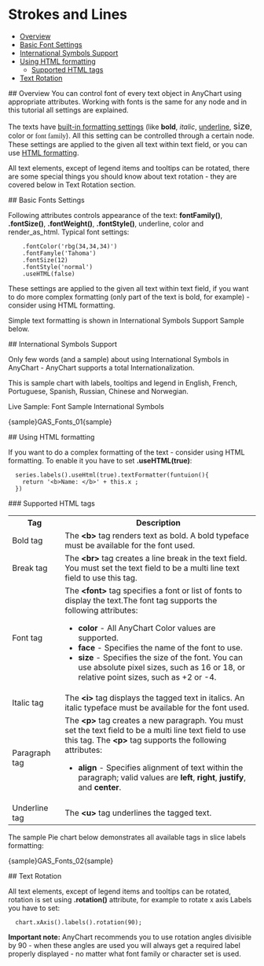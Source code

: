 # Strokes and Lines                                                                              

* [Overview](#overview)
* [Basic Font Settings](#settings)
* [International Symbols Support](#international)
* [Using HTML formatting](#html-texts)
  * [Supported HTML tags](#supported-tags)
* [Text Rotation](#rotation)

<a name="overview"/>
## Overview
You can control font of every text object in AnyChart using appropriate attributes. Working with fonts is the same for any node and in this tutorial all settings are explained.

The texts have [built-in formatting settings](#settings) (like <b>bold</b>, <i>italic</i>, <u>underline</u>, <font si="" size="+1">size</font>, <span class="style1">color</span> or <font face="Times New Roman, Times, serif">font family</font>). All this setting can be controlled through a certain node. These settings are applied to the given all text within text field, or you can use [HTML formatting](##html-texts).

All text elements, except of legend items and tooltips can be rotated, there are some special things you should know about text rotation - they are covered below in Text Rotation section.

<a name="settings"/>
## Basic Fonts Settings

Following attributes controls appearance of the text: **fontFamily()**, **.fontSize()**, **.fontWeight()**, **.fontStyle()**, underline, color and render_as_html. Typical font settings:

```
    .fontColor('rbg(34,34,34)')
    .fontFamyle('Tahoma')
    .fontSize(12)
    .fontStyle('normal')
    .useHTML(false)
```

These settings are applied to the given all text within text field, if you want to do more complex formatting (only part of the text is bold, for example) - consider using HTML formatting.

Simple text formatting is shown in International Symbols Support Sample below.

<a name="international"/>
## International Symbols Support

Only few words (and a sample) about using International Symbols in AnyChart - AnyChart supports a total Internationalization.

This is sample chart with labels, tooltips and legend in English, French, Portuguese, Spanish, Russian, Chinese and Norwegian.

Live Sample:  Font Sample International Symbols

{sample}GAS\_Fonts\_01{sample}

<a name="html-texts"/>
## Using HTML formatting

If you want to do a complex formatting of the text - consider using HTML formatting. To enable it you have to set **.useHTML(true)**:

```
  series.labels().useHtml(true).textFormatter(funtuion(){
    return '<b>Name: </b>' + this.x ;
  })
```

<a name="supported-tags"/>
### Supported HTML tags


<table class="dtTABLE" width="700">
<tbody>
<tr>
<th width="101">Tag</th>
<th width="587">Description</th>		
</tr>
<tr>
<td width="101">Bold tag </td>
<td width="587"> The <strong>&lt;b&gt;</strong> tag renders text as bold. A bold typeface must be available for the font used.</td>		
</tr>
<tr>
<td> Break tag</td>
<td>The <b>&lt;br&gt;</b> tag creates a line break in the text field. You must set the text field to be a multi line text field to use this tag.</td>
</tr>
<tr>
<td> Font tag	</td>
<td> The <b>&lt;font&gt;</b> tag specifies a font or list of fonts to display the text.The font tag supports the following attributes:
<ul>
<li> <b>color</b> - All AnyChart Color values are supported. </li>
<li> <b>face</b> - Specifies the name of the font to use.</li>
<li> <b>size</b> - Specifies the size of the font. You can use absolute pixel sizes, such as 16 or 18, or relative point sizes, such as +2 or -4. </li>
</ul></td>
</tr>
<tr>
<td> Italic tag</td>
<td> The <b>&lt;i&gt;</b> tag displays the tagged text in italics. An italic typeface must be available for the font used.</td>
</tr>
<tr>
<td> Paragraph tag</td>
<td> The <b>&lt;p&gt;</b> tag creates a new paragraph. You must set the text field to be a multi line text field to use this tag. The <b>&lt;p&gt;</b> tag supports the following attributes:
<ul>
<li> <strong>align</strong> - Specifies alignment of text within the paragraph; valid values are <b>left</b>, <b>right</b>, <b>justify</b>, and <b>center</b>. </li>
</ul></td>
</tr>
<tr>
<td> Underline tag</td>
<td> The <b>&lt;u&gt;</b> tag underlines the tagged text.</td>
</tr>
</tbody>
</table>

The sample Pie chart below demonstrates all available tags in slice labels formatting:

{sample}GAS\_Fonts\_02{sample}

<a name="supported-tags"/>
## Text Rotation

All text elements, except of legend items and tooltips can be rotated, rotation is set using **.rotation()** attribute, for example to rotate x axis Labels you have to set:

```
  chart.xAxis().labels().rotation(90);
```
**Important note:** AnyChart recommends you to use rotation angles divisible by 90 - when these angles are used you will always get a required label properly displayed - no matter what font family or character set is used.
